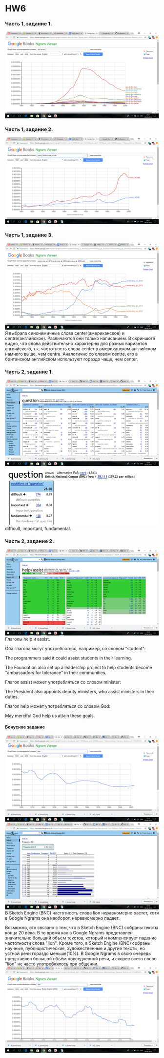 # HW6

### Часть 1, задание 1.

![](https://github.com/DiaKuzeeva/HW6/blob/master/6_1.png)

### Часть 1, задание 2.

![](https://github.com/DiaKuzeeva/HW6/blob/master/6_2.png)
### Часть 1, задание 3.

![](https://github.com/DiaKuzeeva/HW6/blob/master/6_3.png)
Я выбрала синонимичные слова center(американское) и centre(английское). Различаются они только написанием. В скриншоте видно, что слова действительно характерны для разных вариантов английского, т.к. частотность слова center в американском английском намного выше, чем centre. Аналогично со словом centre, его в британском английском используют гораздо чаще, чем center. 
### Часть 2, задание 1.
![](https://github.com/DiaKuzeeva/HW6/blob/master/6_2_11.png)
![](https://github.com/DiaKuzeeva/HW6/blob/master/6_2_1.png)
difficult, important, fundamental. 

### Часть 2, задание 2.
![](https://github.com/DiaKuzeeva/HW6/blob/master/6_2_22.png)
Глаголы help и assist.

Оба глагола могут употребляться, например,  со словом "student": 

The programmers said it could assist students in their learning.

The Foundation also set up a leadership project to help students become "ambassadors for tolerance" in their communities.


Глагол assist может употребляться со словом minister:

The President also appoints deputy ministers, who assist ministers in their duties.

Глагол help может употребляться со словом God:

May merciful God help us attain these goals.
#### Бонусное задание
![](https://github.com/DiaKuzeeva/HW6/blob/master/6_bonus1.png)
![](https://github.com/DiaKuzeeva/HW6/blob/master/6_bonus2.png)
В Sketch Engine (BNC) частотность слова lion неравномерно растет, хотя в Google Ngrams она наоборот, неравномерно падает. 

Возможно, это связано с тем, что в Sketch Engine (BNC) собраны тексты конца 20 века. В то время как в Google Ngrams представлен значительно больший объем текстов, который и компенсирует падение частотности слова "lion".
Кроме того, в Sketch Engine (BNC) собраны научные, публицистические, художественные и другие тексты, но устной речи гораздо меньше(10%).  В Google Ngrams в свою очередь представлен большой объём повседневной речи, и скорее всего слово "lion" не часто употреблялось при общении. 
![](https://github.com/DiaKuzeeva/HW6/blob/master/6_bonus3.png)

